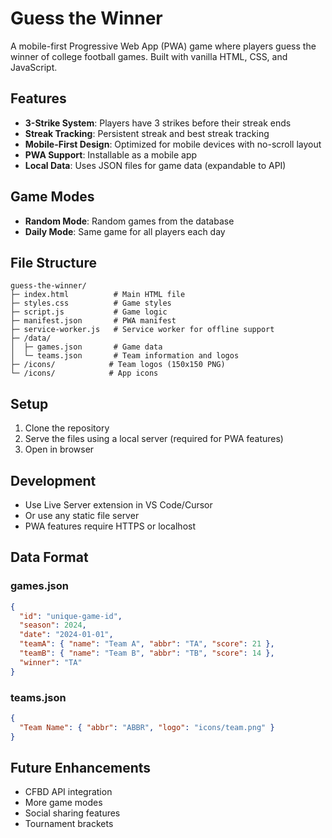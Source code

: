 # Guess the Winner

A mobile-first Progressive Web App (PWA) game where players guess the winner of college football games. Built with vanilla HTML, CSS, and JavaScript.

## Features

- **3-Strike System**: Players have 3 strikes before their streak ends
- **Streak Tracking**: Persistent streak and best streak tracking
- **Mobile-First Design**: Optimized for mobile devices with no-scroll layout
- **PWA Support**: Installable as a mobile app
- **Local Data**: Uses JSON files for game data (expandable to API)

## Game Modes

- **Random Mode**: Random games from the database
- **Daily Mode**: Same game for all players each day

## File Structure

```
guess-the-winner/
├─ index.html          # Main HTML file
├─ styles.css          # Game styles
├─ script.js           # Game logic
├─ manifest.json       # PWA manifest
├─ service-worker.js   # Service worker for offline support
├─ /data/
│  ├─ games.json       # Game data
│  └─ teams.json       # Team information and logos
├─ /icons/            # Team logos (150x150 PNG)
└─ /icons/            # App icons
```

## Setup

1. Clone the repository
2. Serve the files using a local server (required for PWA features)
3. Open in browser

## Development

- Use Live Server extension in VS Code/Cursor
- Or use any static file server
- PWA features require HTTPS or localhost

## Data Format

### games.json
```json
{
  "id": "unique-game-id",
  "season": 2024,
  "date": "2024-01-01",
  "teamA": { "name": "Team A", "abbr": "TA", "score": 21 },
  "teamB": { "name": "Team B", "abbr": "TB", "score": 14 },
  "winner": "TA"
}
```

### teams.json
```json
{
  "Team Name": { "abbr": "ABBR", "logo": "icons/team.png" }
}
```

## Future Enhancements

- CFBD API integration
- More game modes
- Social sharing features
- Tournament brackets